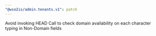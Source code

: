```yaml
---
"@wso2is/admin.tenants.v1": patch
---
```


Avoid invoking HEAD Call to check domain availability on each character typing in Non-Domain fields
